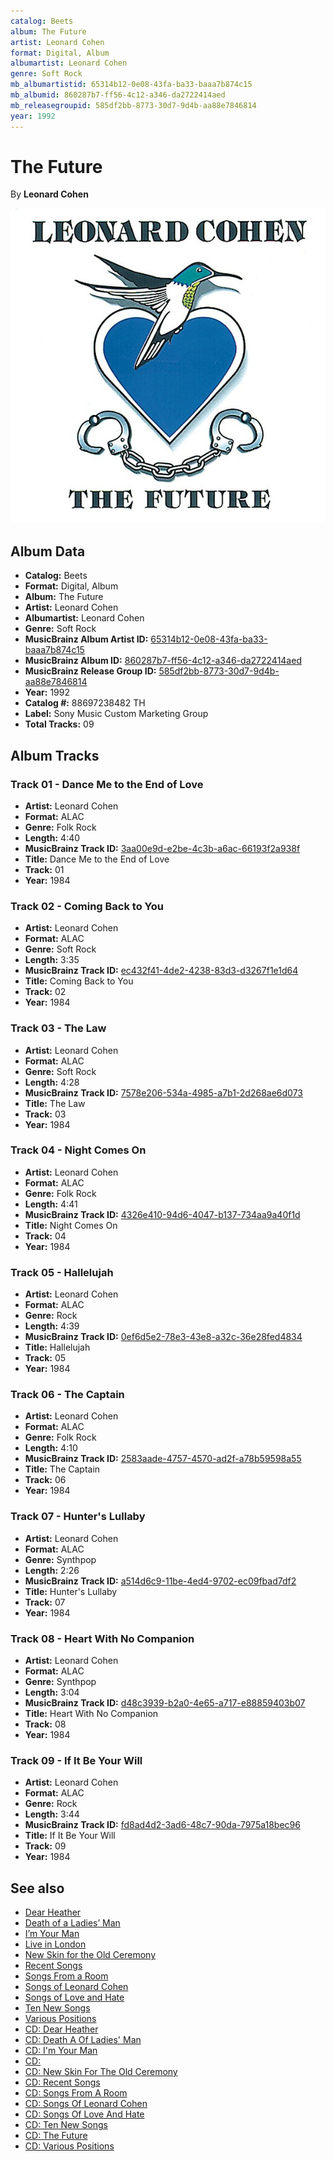 ```yaml
---
catalog: Beets
album: The Future
artist: Leonard Cohen
format: Digital, Album
albumartist: Leonard Cohen
genre: Soft Rock
mb_albumartistid: 65314b12-0e08-43fa-ba33-baaa7b874c15
mb_albumid: 860287b7-ff56-4c12-a346-da2722414aed
mb_releasegroupid: 585df2bb-8773-30d7-9d4b-aa88e7846814
year: 1992
---
```


# The Future

By **Leonard Cohen**

![](../../assets/beetscovers/Leonard_Cohen-The_Future.jpg)

## Album Data

- **Catalog:** Beets
- **Format:** Digital, Album
- **Album:** The Future
- **Artist:** Leonard Cohen
- **Albumartist:** Leonard Cohen
- **Genre:** Soft Rock
- **MusicBrainz Album Artist ID:** [65314b12-0e08-43fa-ba33-baaa7b874c15](https://musicbrainz.org/artist/65314b12-0e08-43fa-ba33-baaa7b874c15)
- **MusicBrainz Album ID:** [860287b7-ff56-4c12-a346-da2722414aed](https://musicbrainz.org/release/860287b7-ff56-4c12-a346-da2722414aed)
- **MusicBrainz Release Group ID:** [585df2bb-8773-30d7-9d4b-aa88e7846814](https://musicbrainz.org/release-group/585df2bb-8773-30d7-9d4b-aa88e7846814)
- **Year:** 1992
- **Catalog #:** 88697238482 TH
- **Label:** Sony Music Custom Marketing Group
- **Total Tracks:** 09

## Album Tracks

### Track 01 - Dance Me to the End of Love

- **Artist:** Leonard Cohen
- **Format:** ALAC
- **Genre:** Folk Rock
- **Length:** 4:40
- **MusicBrainz Track ID:** [3aa00e9d-e2be-4c3b-a6ac-66193f2a938f](https://musicbrainz.org/recording/3aa00e9d-e2be-4c3b-a6ac-66193f2a938f)
- **Title:** Dance Me to the End of Love
- **Track:** 01
- **Year:** 1984

### Track 02 - Coming Back to You

- **Artist:** Leonard Cohen
- **Format:** ALAC
- **Genre:** Soft Rock
- **Length:** 3:35
- **MusicBrainz Track ID:** [ec432f41-4de2-4238-83d3-d3267f1e1d64](https://musicbrainz.org/recording/ec432f41-4de2-4238-83d3-d3267f1e1d64)
- **Title:** Coming Back to You
- **Track:** 02
- **Year:** 1984

### Track 03 - The Law

- **Artist:** Leonard Cohen
- **Format:** ALAC
- **Genre:** Soft Rock
- **Length:** 4:28
- **MusicBrainz Track ID:** [7578e206-534a-4985-a7b1-2d268ae6d073](https://musicbrainz.org/recording/7578e206-534a-4985-a7b1-2d268ae6d073)
- **Title:** The Law
- **Track:** 03
- **Year:** 1984

### Track 04 - Night Comes On

- **Artist:** Leonard Cohen
- **Format:** ALAC
- **Genre:** Folk Rock
- **Length:** 4:41
- **MusicBrainz Track ID:** [4326e410-94d6-4047-b137-734aa9a40f1d](https://musicbrainz.org/recording/4326e410-94d6-4047-b137-734aa9a40f1d)
- **Title:** Night Comes On
- **Track:** 04
- **Year:** 1984

### Track 05 - Hallelujah

- **Artist:** Leonard Cohen
- **Format:** ALAC
- **Genre:** Rock
- **Length:** 4:39
- **MusicBrainz Track ID:** [0ef6d5e2-78e3-43e8-a32c-36e28fed4834](https://musicbrainz.org/recording/0ef6d5e2-78e3-43e8-a32c-36e28fed4834)
- **Title:** Hallelujah
- **Track:** 05
- **Year:** 1984

### Track 06 - The Captain

- **Artist:** Leonard Cohen
- **Format:** ALAC
- **Genre:** Folk Rock
- **Length:** 4:10
- **MusicBrainz Track ID:** [2583aade-4757-4570-ad2f-a78b59598a55](https://musicbrainz.org/recording/2583aade-4757-4570-ad2f-a78b59598a55)
- **Title:** The Captain
- **Track:** 06
- **Year:** 1984

### Track 07 - Hunter's Lullaby

- **Artist:** Leonard Cohen
- **Format:** ALAC
- **Genre:** Synthpop
- **Length:** 2:26
- **MusicBrainz Track ID:** [a514d6c9-11be-4ed4-9702-ec09fbad7df2](https://musicbrainz.org/recording/a514d6c9-11be-4ed4-9702-ec09fbad7df2)
- **Title:** Hunter's Lullaby
- **Track:** 07
- **Year:** 1984

### Track 08 - Heart With No Companion

- **Artist:** Leonard Cohen
- **Format:** ALAC
- **Genre:** Synthpop
- **Length:** 3:04
- **MusicBrainz Track ID:** [d48c3939-b2a0-4e65-a717-e88859403b07](https://musicbrainz.org/recording/d48c3939-b2a0-4e65-a717-e88859403b07)
- **Title:** Heart With No Companion
- **Track:** 08
- **Year:** 1984

### Track 09 - If It Be Your Will

- **Artist:** Leonard Cohen
- **Format:** ALAC
- **Genre:** Rock
- **Length:** 3:44
- **MusicBrainz Track ID:** [fd8ad4d2-3ad6-48c7-90da-7975a18bec96](https://musicbrainz.org/recording/fd8ad4d2-3ad6-48c7-90da-7975a18bec96)
- **Title:** If It Be Your Will
- **Track:** 09
- **Year:** 1984


## See also

- [Dear Heather](Dear_Heather.md)
- [Death of a Ladies’ Man](Death_of_a_Ladies’_Man.md)
- [I’m Your Man](I’m_Your_Man.md)
- [Live in London](Live_in_London.md)
- [New Skin for the Old Ceremony](New_Skin_for_the_Old_Ceremony.md)
- [Recent Songs](Recent_Songs.md)
- [Songs From a Room](Songs_From_a_Room.md)
- [Songs of Leonard Cohen](Songs_of_Leonard_Cohen.md)
- [Songs of Love and Hate](Songs_of_Love_and_Hate.md)
- [Ten New Songs](Ten_New_Songs.md)
- [Various Positions](Various_Positions.md)
- [CD: Dear Heather](../../CD/Leonard_Cohen/Dear_Heather.md)
- [CD: Death A Of Ladies' Man](../../CD/Leonard_Cohen/Death_A_Of_Ladies_Man.md)
- [CD: I'm Your Man](../../CD/Leonard_Cohen/Im_Your_Man.md)
- [CD: ](../../CD/Leonard_Cohen/Leonard_Cohen.md)
- [CD: New Skin For The Old Ceremony](../../CD/Leonard_Cohen/New_Skin_For_The_Old_Ceremony.md)
- [CD: Recent Songs](../../CD/Leonard_Cohen/Recent_Songs.md)
- [CD: Songs From A Room](../../CD/Leonard_Cohen/Songs_From_A_Room.md)
- [CD: Songs Of Leonard Cohen](../../CD/Leonard_Cohen/Songs_Of_Leonard_Cohen.md)
- [CD: Songs Of Love And Hate](../../CD/Leonard_Cohen/Songs_Of_Love_And_Hate.md)
- [CD: Ten New Songs](../../CD/Leonard_Cohen/Ten_New_Songs.md)
- [CD: The Future](../../CD/Leonard_Cohen/The_Future.md)
- [CD: Various Positions](../../CD/Leonard_Cohen/Various_Positions.md)
